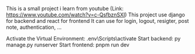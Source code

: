 This is a small project i learn from youtube (Link: https://www.youtube.com/watch?v=c-QsfbznSXI)
This project use django for backend and react for frontend
It can use for login, logout, resigter, post note, authentication, ...

Activate the Virtual Environment: .env\Scripts\activate
Start backend: py manage.py runserver
Start frontend: pnpm run dev
